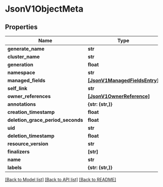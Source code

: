 # JsonV1ObjectMeta


## Properties
Name | Type | Description | Notes
------------ | ------------- | ------------- | -------------
**generate_name** | **str** |  | [optional] 
**cluster_name** | **str** |  | [optional] 
**generation** | **float** |  | [optional] 
**namespace** | **str** |  | [optional] 
**managed_fields** | [**[JsonV1ManagedFieldsEntry]**](JsonV1ManagedFieldsEntry.md) |  | [optional] 
**self_link** | **str** |  | [optional] 
**owner_references** | [**[JsonV1OwnerReference]**](JsonV1OwnerReference.md) |  | [optional] 
**annotations** | **{str: (str,)}** |  | [optional] 
**creation_timestamp** | **float** |  | [optional] 
**deletion_grace_period_seconds** | **float** |  | [optional] 
**uid** | **str** |  | [optional] 
**deletion_timestamp** | **float** |  | [optional] 
**resource_version** | **str** |  | [optional] 
**finalizers** | **[str]** |  | [optional] 
**name** | **str** |  | [optional] 
**labels** | **{str: (str,)}** |  | [optional] 

[[Back to Model list]](../README.md#documentation-for-models) [[Back to API list]](../README.md#documentation-for-api-endpoints) [[Back to README]](../README.md)


